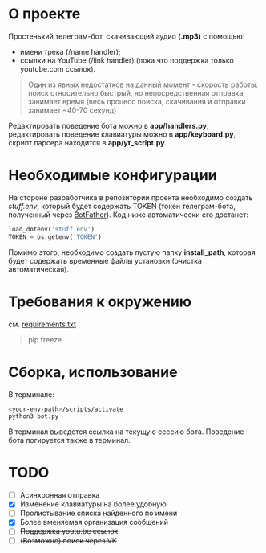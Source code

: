 # О проекте

Простенький телеграм-бот, скачивающий аудио **(.mp3)** с помощью:
* имени трека (/name handler);
* ссылки на YouTube (/link handler) (пока что поддержка только youtube.com ссылок).

> Один из явных недостатков на данный момент - скорость работы: поиск относительно быстрый, но непосредственная отправка занимает время (весь процесс поиска, скачивания и отправки занимает ~40-70 секунд)

Редактировать поведение бота можно в **app/handlers.py**, редактировать поведение клавиатуры можно в **app/keyboard.py**, скрипт парсера находится в **app/yt_script.py**.

# Необходимые конфигурации

На стороне разработчика в репозитории проекта необходимо создать *stuff.env*, который будет содержать TOKEN (токен телеграм-бота, полученный через [BotFather](https://t.me/BotFather)). Код ниже автоматически его достанет:
```python
load_dotenv('stuff.env')
TOKEN = os.getenv('TOKEN')
```
Помимо этого, необходимо создать пустую папку **install_path**, которая будет содержать временные файлы установки (очистка автоматическая).

# Требования к окружению

см. [requirements.txt](https://github.com/haritonn/tg_music_bot/blob/master/requirements.txt)
> pip freeze

# Сборка, использование

В терминале:
```sh
<your-env-path>/scripts/activate
python3 bot.py
```
В терминал выведется ссылка на текущую сессию бота. Поведение бота логируется также в терминал.

# TODO
- [ ] Асинхронная отправка
- [x] Изменение клавиатуры на более удобную
- [ ] Пролистывание списка найденного по имени
- [x] Более вменяемая организация сообщений
- [ ] ~~Поддержка youtu.be ссылок~~
- [ ] ~~(Возможно) поиск через VK~~
